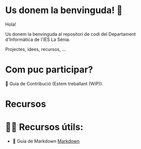 # Us donem la benvinguda! 👋

Hola!

Us donem la benvinguda al repositori de codi del Departament d'Informàtica de l'IES La Sénia.

Projectes, idees, recursos, ...
# Com puc participar?

🌈 Guia de Contribució (Estem treballant (WiP)).

# Recursos

# 👩‍💻 Recursos útils:

- 🧙 Guia de Markdown [Markdown](https://docs.github.com/github/writing-on-github/getting-started-with-writing-and-formatting-on-github/basic-writing-and-formatting-syntax)



